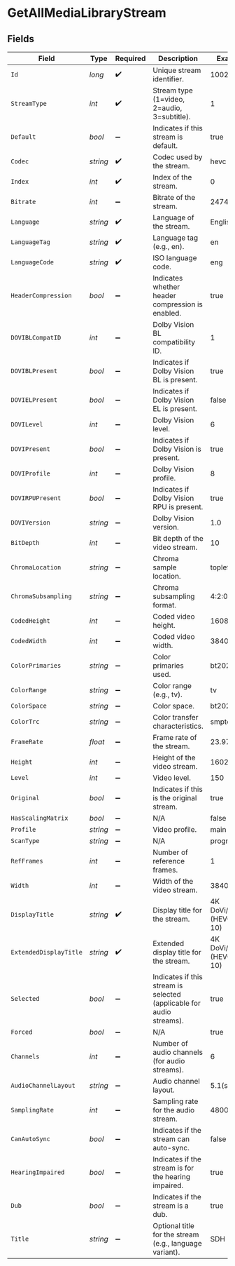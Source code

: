 # GetAllMediaLibraryStream


## Fields

| Field                                                                | Type                                                                 | Required                                                             | Description                                                          | Example                                                              |
| -------------------------------------------------------------------- | -------------------------------------------------------------------- | -------------------------------------------------------------------- | -------------------------------------------------------------------- | -------------------------------------------------------------------- |
| `Id`                                                                 | *long*                                                               | :heavy_check_mark:                                                   | Unique stream identifier.                                            | 1002625                                                              |
| `StreamType`                                                         | *int*                                                                | :heavy_check_mark:                                                   | Stream type (1=video, 2=audio, 3=subtitle).                          | 1                                                                    |
| `Default`                                                            | *bool*                                                               | :heavy_minus_sign:                                                   | Indicates if this stream is default.                                 | true                                                                 |
| `Codec`                                                              | *string*                                                             | :heavy_check_mark:                                                   | Codec used by the stream.                                            | hevc                                                                 |
| `Index`                                                              | *int*                                                                | :heavy_check_mark:                                                   | Index of the stream.                                                 | 0                                                                    |
| `Bitrate`                                                            | *int*                                                                | :heavy_minus_sign:                                                   | Bitrate of the stream.                                               | 24743                                                                |
| `Language`                                                           | *string*                                                             | :heavy_check_mark:                                                   | Language of the stream.                                              | English                                                              |
| `LanguageTag`                                                        | *string*                                                             | :heavy_check_mark:                                                   | Language tag (e.g., en).                                             | en                                                                   |
| `LanguageCode`                                                       | *string*                                                             | :heavy_check_mark:                                                   | ISO language code.                                                   | eng                                                                  |
| `HeaderCompression`                                                  | *bool*                                                               | :heavy_minus_sign:                                                   | Indicates whether header compression is enabled.                     | true                                                                 |
| `DOVIBLCompatID`                                                     | *int*                                                                | :heavy_minus_sign:                                                   | Dolby Vision BL compatibility ID.                                    | 1                                                                    |
| `DOVIBLPresent`                                                      | *bool*                                                               | :heavy_minus_sign:                                                   | Indicates if Dolby Vision BL is present.                             | true                                                                 |
| `DOVIELPresent`                                                      | *bool*                                                               | :heavy_minus_sign:                                                   | Indicates if Dolby Vision EL is present.                             | false                                                                |
| `DOVILevel`                                                          | *int*                                                                | :heavy_minus_sign:                                                   | Dolby Vision level.                                                  | 6                                                                    |
| `DOVIPresent`                                                        | *bool*                                                               | :heavy_minus_sign:                                                   | Indicates if Dolby Vision is present.                                | true                                                                 |
| `DOVIProfile`                                                        | *int*                                                                | :heavy_minus_sign:                                                   | Dolby Vision profile.                                                | 8                                                                    |
| `DOVIRPUPresent`                                                     | *bool*                                                               | :heavy_minus_sign:                                                   | Indicates if Dolby Vision RPU is present.                            | true                                                                 |
| `DOVIVersion`                                                        | *string*                                                             | :heavy_minus_sign:                                                   | Dolby Vision version.                                                | 1.0                                                                  |
| `BitDepth`                                                           | *int*                                                                | :heavy_minus_sign:                                                   | Bit depth of the video stream.                                       | 10                                                                   |
| `ChromaLocation`                                                     | *string*                                                             | :heavy_minus_sign:                                                   | Chroma sample location.                                              | topleft                                                              |
| `ChromaSubsampling`                                                  | *string*                                                             | :heavy_minus_sign:                                                   | Chroma subsampling format.                                           | 4:2:0                                                                |
| `CodedHeight`                                                        | *int*                                                                | :heavy_minus_sign:                                                   | Coded video height.                                                  | 1608                                                                 |
| `CodedWidth`                                                         | *int*                                                                | :heavy_minus_sign:                                                   | Coded video width.                                                   | 3840                                                                 |
| `ColorPrimaries`                                                     | *string*                                                             | :heavy_minus_sign:                                                   | Color primaries used.                                                | bt2020                                                               |
| `ColorRange`                                                         | *string*                                                             | :heavy_minus_sign:                                                   | Color range (e.g., tv).                                              | tv                                                                   |
| `ColorSpace`                                                         | *string*                                                             | :heavy_minus_sign:                                                   | Color space.                                                         | bt2020nc                                                             |
| `ColorTrc`                                                           | *string*                                                             | :heavy_minus_sign:                                                   | Color transfer characteristics.                                      | smpte2084                                                            |
| `FrameRate`                                                          | *float*                                                              | :heavy_minus_sign:                                                   | Frame rate of the stream.                                            | 23.976                                                               |
| `Height`                                                             | *int*                                                                | :heavy_minus_sign:                                                   | Height of the video stream.                                          | 1602                                                                 |
| `Level`                                                              | *int*                                                                | :heavy_minus_sign:                                                   | Video level.                                                         | 150                                                                  |
| `Original`                                                           | *bool*                                                               | :heavy_minus_sign:                                                   | Indicates if this is the original stream.                            | true                                                                 |
| `HasScalingMatrix`                                                   | *bool*                                                               | :heavy_minus_sign:                                                   | N/A                                                                  | false                                                                |
| `Profile`                                                            | *string*                                                             | :heavy_minus_sign:                                                   | Video profile.                                                       | main 10                                                              |
| `ScanType`                                                           | *string*                                                             | :heavy_minus_sign:                                                   | N/A                                                                  | progressive                                                          |
| `RefFrames`                                                          | *int*                                                                | :heavy_minus_sign:                                                   | Number of reference frames.                                          | 1                                                                    |
| `Width`                                                              | *int*                                                                | :heavy_minus_sign:                                                   | Width of the video stream.                                           | 3840                                                                 |
| `DisplayTitle`                                                       | *string*                                                             | :heavy_check_mark:                                                   | Display title for the stream.                                        | 4K DoVi/HDR10 (HEVC Main 10)                                         |
| `ExtendedDisplayTitle`                                               | *string*                                                             | :heavy_check_mark:                                                   | Extended display title for the stream.                               | 4K DoVi/HDR10 (HEVC Main 10)                                         |
| `Selected`                                                           | *bool*                                                               | :heavy_minus_sign:                                                   | Indicates if this stream is selected (applicable for audio streams). | true                                                                 |
| `Forced`                                                             | *bool*                                                               | :heavy_minus_sign:                                                   | N/A                                                                  | true                                                                 |
| `Channels`                                                           | *int*                                                                | :heavy_minus_sign:                                                   | Number of audio channels (for audio streams).                        | 6                                                                    |
| `AudioChannelLayout`                                                 | *string*                                                             | :heavy_minus_sign:                                                   | Audio channel layout.                                                | 5.1(side)                                                            |
| `SamplingRate`                                                       | *int*                                                                | :heavy_minus_sign:                                                   | Sampling rate for the audio stream.                                  | 48000                                                                |
| `CanAutoSync`                                                        | *bool*                                                               | :heavy_minus_sign:                                                   | Indicates if the stream can auto-sync.                               | false                                                                |
| `HearingImpaired`                                                    | *bool*                                                               | :heavy_minus_sign:                                                   | Indicates if the stream is for the hearing impaired.                 | true                                                                 |
| `Dub`                                                                | *bool*                                                               | :heavy_minus_sign:                                                   | Indicates if the stream is a dub.                                    | true                                                                 |
| `Title`                                                              | *string*                                                             | :heavy_minus_sign:                                                   | Optional title for the stream (e.g., language variant).              | SDH                                                                  |